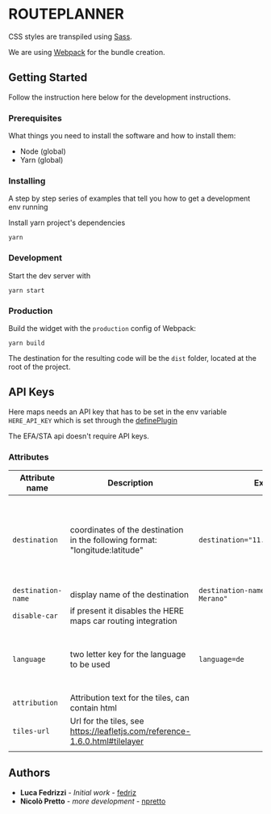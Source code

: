# ROUTEPLANNER

CSS styles are transpiled using [Sass](https://sass-lang.com/).

We are using [Webpack](https://webpack.js.org/) for the bundle creation.

## Getting Started

Follow the instruction here below for the development instructions.

### Prerequisites

What things you need to install the software and how to install them:

- Node (global)
- Yarn (global)

### Installing

A step by step series of examples that tell you how to get a development env running

Install yarn project's dependencies

```
yarn
```

### Development

Start the dev server with

```
yarn start
```

### Production

Build the widget with the `production` config of Webpack:

```
yarn build
```

The destination for the resulting code will be the `dist` folder, located at the root of the project.

## API Keys

Here maps needs an API key that has to be set in the env variable `HERE_API_KEY` which is set through the [definePlugin](https://webpack.js.org/plugins/define-plugin/)

The EFA/STA api doesn't require API keys.

### Attributes

| Attribute name     | Description                                                                  | Example                                      | Notes                                                                                                                                                   |
| ------------------ | ---------------------------------------------------------------------------- | -------------------------------------------- | ------------------------------------------------------------------------------------------------------------------------------------------------------- |
| `destination`      | coordinates of the destination in the following format: "longitude:latitude" | `destination="11.1604034:46.6684672"`        | the `longitude:latitude` format is the opposite of what you can find on many websites, including google maps that uses the `latitude, longitude` format |
| `destination-name` | display name of the destination                                              | `destination-name="Terme di Merano, Merano"` |                                                                                                                                                         |
| `disable-car`      | if present it disables the HERE maps car routing integration                 |                                              |                                                                                                                                                         |
| `language`         | two letter key for the language to be used                                   | `language=de`                                | if omitted the widget will use the language of the browser (navigator.language[?s]) if supported. Fallback is `en`                                      |
| `attribution`      | Attribution text for the tiles, can contain html                             |                                              |                                                                                                                                                         |
| `tiles-url`        | Url for the tiles, see https://leafletjs.com/reference-1.6.0.html#tilelayer  |                                              |                                                                                                                                                         |
|                    |                                                                              |                                              |                                                                                                                                                         |

## Authors

- **Luca Fedrizzi** - _Initial work_ - [fedriz](https://github.com/fedriz)
- **Nicolò Pretto** - _more development_ - [npretto](https://github.com/npretto)
